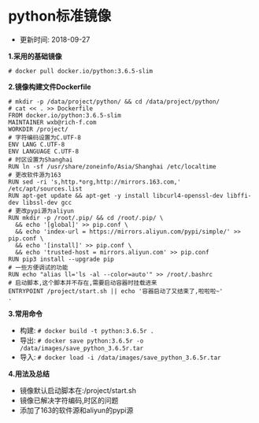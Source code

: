 # python标准镜像
- 更新时间: 2018-09-27

**1.采用的基础镜像**
```
# docker pull docker.io/python:3.6.5-slim
```

**2.镜像构建文件Dockerfile**
```
# mkdir -p /data/project/python/ && cd /data/project/python/
# cat << . >> Dockerfile
FROM docker.io/python:3.6.5-slim
MAINTAINER wxb@rich-f.com
WORKDIR /project/
# 字符编码设置为C.UTF-8
ENV LANG C.UTF-8
ENV LANGUAGE C.UTF-8
# 时区设置为Shanghai
RUN ln -sf /usr/share/zoneinfo/Asia/Shanghai /etc/localtime
# 更改软件源为163
RUN sed -ri 's,http.*org,http://mirrors.163.com,' /etc/apt/sources.list
RUN apt-get update && apt-get -y install libcurl4-openssl-dev libffi-dev libssl-dev gcc
# 更改pypi源为aliyun
RUN mkdir -p /root/.pip/ && cd /root/.pip/ \
  && echo '[global]' >> pip.conf \
  && echo 'index-url = https://mirrors.aliyun.com/pypi/simple/' >> pip.conf \
  && echo '[install]' >> pip.conf \
  && echo 'trusted-host = mirrors.aliyun.com' >> pip.conf
RUN pip3 install --upgrade pip
# 一些方便调试的功能
RUN echo "alias ll='ls -al --color=auto'" >> /root/.bashrc
# 启动脚本,这个脚本并不存在,需要启动容器时挂载进来
ENTRYPOINT /project/start.sh || echo '容器启动了又结束了,啦啦啦~'
.
```

**3.常用命令**
- 构建: `# docker build -t python:3.6.5r .`
- 导出: `# docker save python:3.6.5r -o /data/images/save_python_3.6.5r.tar`
- 导入: `# docker load -i /data/images/save_python_3.6.5r.tar`

**4.用法及总结**
- 镜像默认启动脚本在:/project/start.sh
- 镜像已解决字符编码,时区的问题
- 添加了163的软件源和aliyun的pypi源
